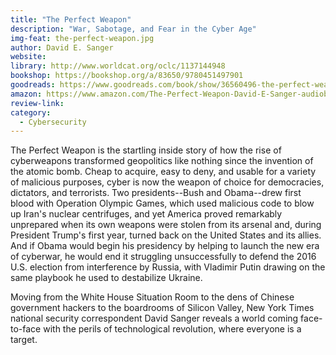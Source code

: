 ```yaml
---
title: "The Perfect Weapon"
description: "War, Sabotage, and Fear in the Cyber Age"
img-feat: the-perfect-weapon.jpg
author: David E. Sanger
website: 
library: http://www.worldcat.org/oclc/1137144948
bookshop: https://bookshop.org/a/83650/9780451497901
goodreads: https://www.goodreads.com/book/show/36560496-the-perfect-weapon?from_search=true&from_srp=true&qid=d2sHqiFwkN&rank=1
amazon: https://www.amazon.com/The-Perfect-Weapon-David-E-Sanger-audiobook/dp/B07B7QPYGZ/ref=sr_1_1?crid=2CT5PGGKC5NOZ&keywords=The+Perfect+Weapon&qid=1659069419&s=audible&sprefix=the+perfect+weapon%2Caudible%2C298&sr=1-1
review-link: 
category:
  - Cybersecurity
---
```


The Perfect Weapon is the startling inside story of how the rise of cyberweapons transformed geopolitics like nothing since the invention of the atomic bomb. Cheap to acquire, easy to deny, and usable for a variety of malicious purposes, cyber is now the weapon of choice for democracies, dictators, and terrorists. Two presidents--Bush and Obama--drew first blood with Operation Olympic Games, which used malicious code to blow up Iran's nuclear centrifuges, and yet America proved remarkably unprepared when its own weapons were stolen from its arsenal and, during President Trump's first year, turned back on the United States and its allies. And if Obama would begin his presidency by helping to launch the new era of cyberwar, he would end it struggling unsuccessfully to defend the 2016 U.S. election from interference by Russia, with Vladimir Putin drawing on the same playbook he used to destabilize Ukraine.

Moving from the White House Situation Room to the dens of Chinese government hackers to the boardrooms of Silicon Valley, New York Times national security correspondent David Sanger reveals a world coming face-to-face with the perils of technological revolution, where everyone is a target.